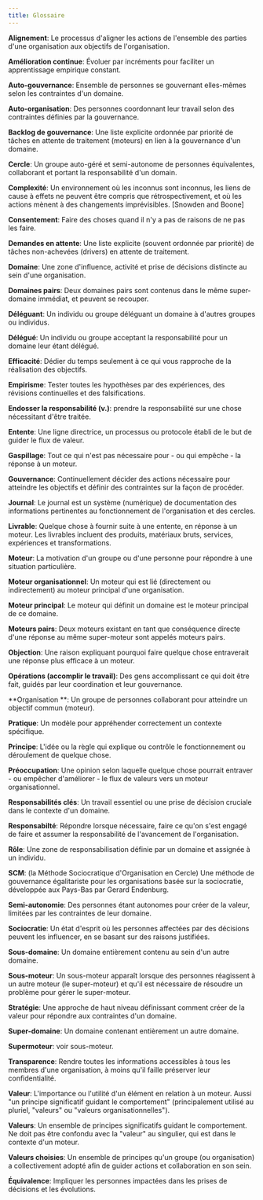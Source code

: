 ```yaml
---
title: Glossaire 
---
```


**Alignement**: Le processus d'aligner les actions de l'ensemble des parties d'une organisation aux objectifs de l'organisation.

**Amélioration continue**: Évoluer par incréments pour faciliter un apprentissage empirique constant.

**Auto-gouvernance**: Ensemble de personnes se gouvernant elles-mêmes selon les contraintes d'un domaine.

**Auto-organisation**: Des personnes coordonnant leur travail selon des contraintes définies par la gouvernance.

**Backlog de gouvernance**: Une liste explicite ordonnée par priorité de tâches en attente de traitement (moteurs) en lien à la gouvernance d'un domaine.

**Cercle**: Un groupe auto-géré et semi-autonome de personnes équivalentes, collaborant et portant la responsabilité d'un domain.

**Complexité**: Un environnement où les inconnus sont inconnus, les liens de cause à effets ne peuvent être compris que rétrospectivement, et où les actions mènent à des changements imprévisibles. [Snowden and Boone]

**Consentement**: Faire des choses quand il n'y a pas de raisons de ne pas les faire.

**Demandes en attente**: Une liste explicite (souvent ordonnée par priorité) de tâches non-achevées (drivers) en attente de traitement.

**Domaine**: Une zone d'influence, activité et prise de décisions distincte au sein d'une organisation.

**Domaines pairs**: Deux domaines pairs sont contenus dans le même super-domaine immédiat, et peuvent se recouper.

**Déléguant**: Un individu ou groupe déléguant un domaine à d'autres groupes ou individus.

**Délégué**: Un individu ou groupe acceptant la responsabilité pour un domaine leur étant délégué.

**Efficacité**: Dédier du temps seulement à ce qui vous rapproche de la réalisation des objectifs.

**Empirisme**: Tester toutes les hypothèses par des expériences, des révisions continuelles et des falsifications.

**Endosser la responsabilité (v.)**: prendre la responsabilité sur une chose nécessitant d'être traitée.

**Entente**: Une ligne directrice, un processus ou protocole établi de le but de guider le flux de valeur.

**Gaspillage**: Tout ce qui n'est pas nécessaire pour - ou qui empêche - la réponse à un moteur.

**Gouvernance**: Continuellement décider des actions nécessaire pour atteindre les objectifs et définir des contraintes sur la façon de procéder.

**Journal**: Le journal est un système (numérique) de documentation des informations pertinentes au fonctionnement de l'organisation et des cercles.

**Livrable**: Quelque chose à fournir suite à une entente, en réponse à un moteur. Les livrables incluent des produits, matériaux bruts, services, expériences et transformations.

**Moteur**: La motivation d'un groupe ou d'une personne pour répondre à une situation particulière.

**Moteur organisationnel**: Un moteur qui est lié (directement ou indirectement) au moteur principal d'une organisation.

**Moteur principal**: Le moteur qui définit un domaine est le moteur principal de ce domaine.

**Moteurs pairs**: Deux moteurs existant en tant que conséquence directe d'une réponse au même super-moteur sont appelés moteurs pairs.

**Objection**: Une raison expliquant pourquoi faire quelque chose entraverait une réponse plus efficace à un moteur.

**Opérations (accomplir le travail)**: Des gens accomplissant ce qui doit être fait, guidés par leur coordination et leur gouvernance.

**Organisation **: Un groupe de personnes collaborant pour atteindre un objectif commun (moteur).

**Pratique**: Un modèle pour appréhender correctement un contexte spécifique.

**Principe**: L'idée ou la règle qui explique ou contrôle le fonctionnement ou déroulement de quelque chose.

**Préoccupation**: Une opinion selon laquelle quelque chose pourrait entraver - ou empêcher d'améliorer - le flux de valeurs vers un moteur organisationnel.

**Responsabilités clés**: Un travail essentiel ou une prise de décision cruciale dans le contexte d'un domaine.

**Responsabilté**: Répondre lorsque nécessaire, faire ce qu'on s'est engagé de faire et assumer la responsabilité de l'avancement de l'organisation.

**Rôle**: Une zone de responsabilisation définie par un domaine et assignée à un individu.

**SCM**: (la Méthode Sociocratique d'Organisation en Cercle) Une méthode de gouvernance égalitariste pour les organisations basée sur la sociocratie, développée aux Pays-Bas par Gerard Endenburg.

**Semi-autonomie**: Des personnes étant autonomes pour créer de la valeur, limitées par les contraintes de leur domaine.

**Sociocratie**: Un état d'esprit où les personnes affectées par des décisions peuvent les influencer, en se basant sur des raisons justifiées.

**Sous-domaine**: Un domaine entièrement contenu au sein d'un autre domaine.

**Sous-moteur**: Un sous-moteur apparaît lorsque des personnes réagissent à un autre moteur (le super-moteur) et qu'il est nécessaire de résoudre un problème pour gérer le super-moteur.

**Stratégie**: Une approche de haut niveau définissant comment créer de la valeur pour répondre aux contraintes d'un domaine.

**Super-domaine**: Un domaine contenant entièrement un autre domaine.

**Supermoteur**: voir sous-moteur.

**Transparence**: Rendre toutes les informations accessibles à tous les membres d'une organisation, à moins qu'il faille préserver leur confidentialité.

**Valeur**: L'importance ou l'utilité d'un élément en relation à un moteur. Aussi "un principe significatif guidant le comportement" (principalement utilisé au pluriel, "valeurs" ou "valeurs organisationnelles").

**Valeurs**: Un ensemble de principes significatifs guidant le comportement. Ne doit pas être confondu avec la "valeur" au singulier, qui est dans le contexte d'un moteur.

**Valeurs choisies**: Un ensemble de principes qu'un groupe (ou organisation) a collectivement adopté afin de guider actions et collaboration en son sein.

**Équivalence**: Impliquer les personnes impactées dans les prises de décisions et les évolutions.

